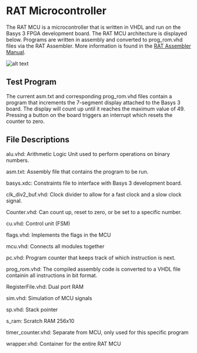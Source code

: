 # RAT Microcontroller

The RAT MCU is a microcontroller that is written in VHDL and run on the Basys 3 FPGA development board. The RAT MCU architecture is displayed below. Programs are written in assembly and converted to prog_rom.vhd files via the RAT Assembler. More information is found in the [RAT Assembler Manual](https://github.com/joey-bednar/RAT-MCU/blob/main/FRCD_RAT_Assembler_Manual%20-%203_12.pdf). 

![alt text](https://github.com/joey-bednar/RAT-MCU/images/blob/main/rat_diagram.jpg?raw=true)

## Test Program

The current asm.txt and corresponding prog_rom.vhd files contain a program that increments the 7-segment display attached to the Basys 3 board. The display will count up until it reaches the maximum value of 49. Pressing a button on the board triggers an interrupt which resets the counter to zero.

## File Descriptions

alu.vhd: Arithmetic Logic Unit used to perform operations on binary numbers.

asm.txt: Assembly file that contains the program to be run.

basys.xdc: Constraints file to interface with Basys 3 development board.

clk_div2_buf.vhd: Clock divider to allow for a fast clock and a slow clock signal.

Counter.vhd: Can count up, reset to zero, or be set to a specific number.

cu.vhd: Control unit (FSM)

flags.vhd: Implements the flags in the MCU

mcu.vhd: Connects all modules together

pc.vhd: Program counter that keeps track of which instruction is next.

prog_rom.vhd: The compiled assembly code is converted to a VHDL file containin all instructions in bit format.

RegisterFile.vhd: Dual port RAM

sim.vhd: Simulation of MCU signals

sp.vhd: Stack pointer

s_ram: Scratch RAM 256x10

timer_counter.vhd: Separate from MCU, only used for this specific program

wrapper.vhd: Container for the entire RAT MCU
